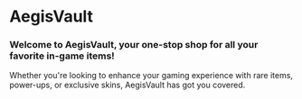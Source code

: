 # AegisVault

### Welcome to AegisVault, your one-stop shop for all your favorite in-game items! 

Whether you're looking to enhance your gaming experience with rare items, power-ups, or exclusive skins, AegisVault has got you covered.


